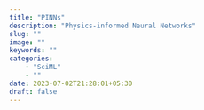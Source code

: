 ```yaml
---
title: "PINNs"
description: "Physics-informed Neural Networks"
slug: ""
image: ""
keywords: ""
categories: 
    - "SciML"
    - ""
date: 2023-07-02T21:28:01+05:30
draft: false
---
```

